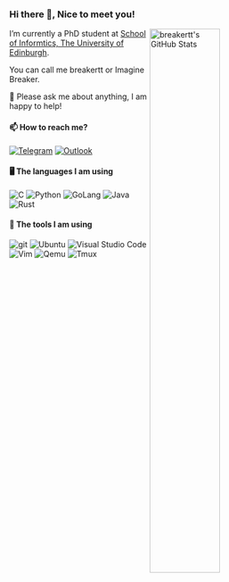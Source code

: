 ### Hi there 👋, Nice to meet you!

<img align="right" alt="breakertt's GitHub Stats" width="50%" src="https://github-readme-stats.vercel.app/api?username=breakertt&show_icons=true">

I’m currently a PhD student at [School of Informtics, The University of Edinburgh](https://www.ed.ac.uk/informatics).

You can call me breakertt or Imagine Breaker.

💬 Please ask me about anything, I am happy to help!

#### 📫 How to reach me?

<a href="https://t.me/breakertt"><img alt="Telegram" src="https://img.shields.io/badge/Telegram-2CA5E0?style=for-the-badge&logo=telegram&logoColor=white" /></a>  <a href="mailto:breakertt@outlook.com"><img alt="Outlook" src="https://img.shields.io/badge/Outlook-0078D4?style=for-the-badge&logo=microsoft-outlook&logoColor=white" /></a> 

#### 🖥️ The languages I am using
<img alt="C" src="https://img.shields.io/badge/c-%2300599C.svg?style=for-the-badge&logo=c&logoColor=white" /> <img alt="Python" src="https://img.shields.io/badge/python-3670A0?style=for-the-badge&logo=python&logoColor=ffdd54" /> <img alt="GoLang" src="https://img.shields.io/badge/go-%2300ADD8.svg?style=for-the-badge&logo=go&logoColor=white" /> <img alt="Java" src="https://img.shields.io/badge/java-ED8B00.svg?style=for-the-badge&logo=openjdk&logoColor=white" /> <img alt="Rust" src="https://img.shields.io/badge/rust-%23000000.svg?style=for-the-badge&logo=rust&logoColor=white" /> 

#### 🔨 The tools I am using
 <img alt="git" src="https://img.shields.io/badge/git-%23F05033.svg?style=for-the-badge&logo=git&logoColor=white" /> <img alt="Ubuntu" src="https://img.shields.io/badge/Ubuntu-E95420?style=for-the-badge&logo=ubuntu&logoColor=white" /> <img alt="Visual Studio Code" src="https://img.shields.io/badge/VS%20Code-0078d7.svg?style=for-the-badge&logo=visual-studio-code&logoColor=white" /> 	<img alt="Vim" src="https://img.shields.io/badge/VIM-%2311AB00.svg?style=for-the-badge&logo=vim&logoColor=white"> <img alt="Qemu" src="https://img.shields.io/badge/QEMU-FF6600.svg?style=for-the-badge&logo=qemu&logoColor=white"> <img alt="Tmux" src="https://img.shields.io/badge/TMUX-1BB91F.svg?style=for-the-badge&logo=tmux&logoColor=white">
 
<!-- 
#### 📚 My to-learn list
- Java and its family
  - Java Spring
  - JVM
  - Java SpringMVC
  - Mybatis
- DevOps
  - Ansible
- Distributed System
  - HDFS
- Network Knowledge and Certificates
  - CCNA
  - CCNP
  - CCIE
- Cloud Native
  - Kubernetes
  - Docker Compose
  - Open Service Mesh >
- Others
  - Redis
  - ZooKeeper
#### 💡 My to-do project ideas
- Proxied DNS Server - A DNS Server with backend and frontend. It allows rule-based DNS requests via socks5, http, https proxies.
- File Transfer Station - Opensource version of https://airportal.cn/ or https://www.file.io/. 
  -->
